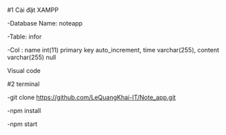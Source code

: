
#1 Cài đặt XAMPP 

-Database Name: noteapp

-Table: infor

-Col : name int(11) primary key auto_increment, time varchar(255), content varchar(255) null

Visual code

#2 terminal 

-git clone https://github.com/LeQuangKhai-IT/Note_app.git

-npm install

-npm start
